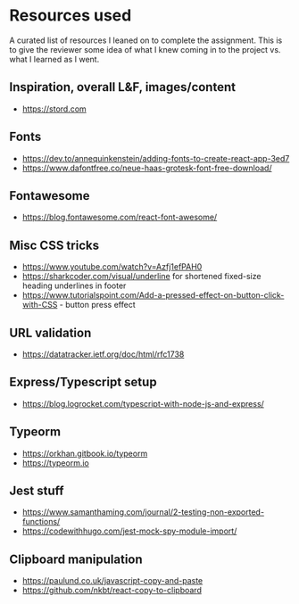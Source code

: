 # Resources used

A curated list of resources I leaned on to complete the assignment.  This is to give the
reviewer some idea of what I knew coming in to the project vs. what I learned as I went.

## Inspiration, overall L&F, images/content
- https://stord.com

## Fonts
- https://dev.to/annequinkenstein/adding-fonts-to-create-react-app-3ed7
- https://www.dafontfree.co/neue-haas-grotesk-font-free-download/

## Fontawesome
- https://blog.fontawesome.com/react-font-awesome/

## Misc CSS tricks
- https://www.youtube.com/watch?v=Azfj1efPAH0
- https://sharkcoder.com/visual/underline for shortened fixed-size heading underlines in footer
- https://www.tutorialspoint.com/Add-a-pressed-effect-on-button-click-with-CSS - button press effect

## URL validation
- https://datatracker.ietf.org/doc/html/rfc1738

## Express/Typescript setup
- https://blog.logrocket.com/typescript-with-node-js-and-express/

## Typeorm
- https://orkhan.gitbook.io/typeorm
- https://typeorm.io

## Jest stuff
- https://www.samanthaming.com/journal/2-testing-non-exported-functions/
- https://codewithhugo.com/jest-mock-spy-module-import/

## Clipboard manipulation
- https://paulund.co.uk/javascript-copy-and-paste
- https://github.com/nkbt/react-copy-to-clipboard
